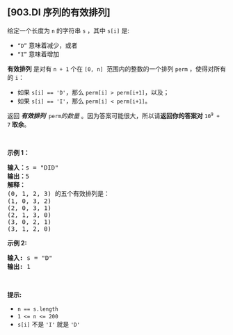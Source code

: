 ## [903.DI 序列的有效排列]
<p>给定一个长度为 <code>n</code> 的字符串 <code>s</code> ，其中 <code>s[i]</code> 是:</p>

<ul>
	<li><code>“D”</code> 意味着减少，或者</li>
	<li><code>“I”</code> 意味着增加</li>
</ul>

<p><strong>有效排列</strong>&nbsp;是对有&nbsp;<code>n + 1</code>&nbsp;个在&nbsp;<code>[0, n]</code>&nbsp; 范围内的整数的一个排列&nbsp;<code>perm</code>&nbsp;，使得对所有的&nbsp;<code>i</code>：</p>

<ul>
	<li>如果 <code>s[i] == 'D'</code>，那么&nbsp;<code>perm[i] &gt; perm[i+1]</code>，以及；</li>
	<li>如果 <code>s[i] == 'I'</code>，那么 <code>perm[i] &lt; perm[i+1]</code>。</li>
</ul>

<p>返回 <em><strong>有效排列 </strong>&nbsp;</em><code>perm</code><em>的数量 </em>。因为答案可能很大，所以请<strong>返回你的答案对</strong>&nbsp;<code>10<sup>9</sup>&nbsp;+ 7</code><strong>&nbsp;取余</strong>。</p>

<p>&nbsp;</p>

<p><strong>示例 1：</strong></p>

<pre>
<strong>输入：</strong>s = "DID"
<strong>输出：</strong>5
<strong>解释：</strong>
(0, 1, 2, 3) 的五个有效排列是：
(1, 0, 3, 2)
(2, 0, 3, 1)
(2, 1, 3, 0)
(3, 0, 2, 1)
(3, 1, 2, 0)
</pre>

<p><strong>示例 2:</strong></p>

<pre>
<strong>输入:</strong> s = "D"
<strong>输出:</strong> 1
</pre>

<p>&nbsp;</p>

<p><strong>提示:</strong></p>

<ul>
	<li><code>n == s.length</code></li>
	<li><code>1 &lt;= n &lt;= 200</code></li>
	<li><code>s[i]</code>&nbsp;不是&nbsp;<code>'I'</code>&nbsp;就是&nbsp;<code>'D'</code></li>
</ul>
